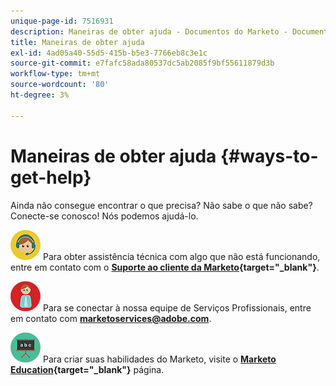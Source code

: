 ```yaml
---
unique-page-id: 7516931
description: Maneiras de obter ajuda - Documentos do Marketo - Documentação do produto
title: Maneiras de obter ajuda
exl-id: 4ad05a40-55d5-415b-b5e3-7766eb8c3e1c
source-git-commit: e7fafc58ada80537dc5ab2085f9bf55611879d3b
workflow-type: tm+mt
source-wordcount: '80'
ht-degree: 3%

---
```


# Maneiras de obter ajuda {#ways-to-get-help}

Ainda não consegue encontrar o que precisa? Não sabe o que não sabe? Conecte-se conosco! Nós podemos ajudá-lo.

![—](assets/seo-29.png) Para obter assistência técnica com algo que não está funcionando, entre em contato com o **[Suporte ao cliente da Marketo](https://nation.marketo.com/t5/Support/ct-p/Support){target=&quot;_blank&quot;}**.

![—](assets/seo-30.png) Para se conectar à nossa equipe de Serviços Profissionais, entre em contato com **[marketoservices@adobe.com](mailto:marketoservices@adobe.com)**.

![—](assets/education-science-08.png) Para criar suas habilidades do Marketo, visite o **[Marketo Education](https://www.marketo.com/education/){target=&quot;_blank&quot;}** página.
